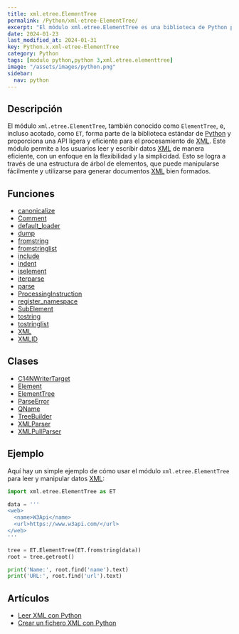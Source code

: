 ```yaml
---
title: xml.etree.ElementTree
permalink: /Python/xml-etree-ElementTree/
excerpt: "El módulo xml.etree.ElementTree es una biblioteca de Python para procesar XML de manera eficiente, proporcionando una API ligera y simple. Permite leer, escribir y manipular documentos XML de forma sencilla."
date: 2024-01-23
last_modified_at: 2024-01-31
key: Python.x.xml-etree-ElementTree
category: Python
tags: [modulo python,python 3,xml.etree.elementtree]
image: "/assets/images/python.png"
sidebar:
  nav: python
---
```


## Descripción


El módulo `xml.etree.ElementTree`, también conocido como `ElementTree`, e, incluso acotado, como `ET`, forma parte de la biblioteca estándar de [Python](https://www.manualweb.net/python/) y proporciona una API ligera y eficiente para el procesamiento de [XML](https://www.manualweb.net/xml/). Este módulo permite a los usuarios leer y escribir datos [XML](https://www.manualweb.net/xml/) de manera eficiente, con un enfoque en la flexibilidad y la simplicidad. Esto se logra a través de una estructura de árbol de elementos, que puede manipularse fácilmente y utilizarse para generar documentos [XML](https://www.manualweb.net/xml/) bien formados.


## Funciones

- [canonicalize](https://www.w3api.com/Python/xml-etree-ElementTree/canonicalize/)
- [Comment](https://www.w3api.com/Python/xml-etree-ElementTree/Comment/)
- [default_loader](https://www.w3api.com/Python/xml-etree-ElementTree/default_loader/)
- [dump](https://www.w3api.com/Python/xml-etree-ElementTree/dump/)
- [fromstring](https://www.w3api.com/Python/xml-etree-ElementTree/fromstring/)
- [fromstringlist](https://www.w3api.com/Python/xml-etree-ElementTree/fromstringlist/)
- [include](https://www.w3api.com/Python/xml-etree-ElementTree/include/)
- [indent](https://www.w3api.com/Python/xml-etree-ElementTree/indent/)
- [iselement](https://www.w3api.com/Python/xml-etree-ElementTree/iselement/)
- [iterparse](https://www.w3api.com/Python/xml-etree-ElementTree/iterparse/)
- [parse](https://www.w3api.com/Python/xml-etree-ElementTree/parse/)
- [ProcessingInstruction](https://www.w3api.com/Python/xml-etree-ElementTree/ProcessingInstruction/)
- [register_namespace](https://www.w3api.com/Python/xml-etree-ElementTree/register_namespace/)
- [SubElement](https://www.w3api.com/Python/xml-etree-ElementTree/SubElement/)
- [tostring](https://www.w3api.com/Python/xml-etree-ElementTree/tostring/)
- [tostringlist](https://www.w3api.com/Python/xml-etree-ElementTree/tostringlist/)
- [XML](https://www.w3api.com/Python/xml-etree-ElementTree/XML/)
- [XMLID](https://www.w3api.com/Python/xml-etree-ElementTree/XMLID/)

## Clases

- [C14NWriterTarget](https://www.w3api.com/Python/xml-etree-ElementTree/C14NWriterTarget/)
- [Element](https://www.w3api.com/Python/xml-etree-ElementTree/Element/)
- [ElementTree](https://www.w3api.com/Python/xml-etree-ElementTree/ElementTree/)
- [ParseError](https://www.w3api.com/Python/xml-etree-ElementTree/ParseError/)
- [QName](https://www.w3api.com/Python/xml-etree-ElementTree/QName/)
- [TreeBuilder](https://www.w3api.com/Python/xml-etree-ElementTree/TreeBuilder/)
- [XMLParser](https://www.w3api.com/Python/xml-etree-ElementTree/XMLParser/)
- [XMLPullParser](https://www.w3api.com/Python/xml-etree-ElementTree/XMLPullParser/)

## Ejemplo


Aquí hay un simple ejemplo de cómo usar el módulo `xml.etree.ElementTree` para leer y manipular datos [XML](https://www.manualweb.net/xml/):


```python
import xml.etree.ElementTree as ET

data = '''
<web>
  <name>W3Api</name>
  <url>https://www.w3api.com/</url>
</web>
'''

tree = ET.ElementTree(ET.fromstring(data))
root = tree.getroot()

print('Name:', root.find('name').text)
print('URL:', root.find('url').text)
```


## Artículos

- [Leer XML con Python](https://lineadecodigo.com/python/leer-xml-con-python/)
- [Crear un fichero XML con Python](https://lineadecodigo.com/python/crear-un-fichero-xml-con-python/)
